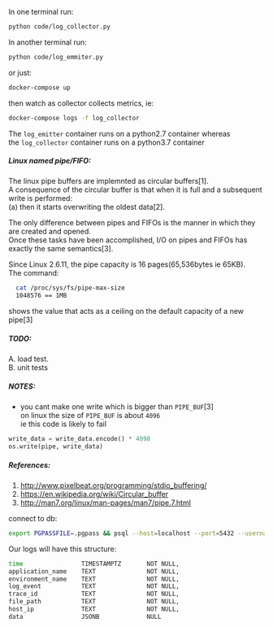 In one terminal run:    
```bash
python code/log_collector.py
```     

In another terminal run:    
```bash
python code/log_emmiter.py
```    

or just:
```sh
docker-compose up
```    
then watch as collector collects metrics, ie:  
```sh
docker-compose logs -f log_collector
```    

The `log_emitter` container runs on a python2.7 container whereas     
the `log_collector` container runs on a python3.7 container    


##### Linux named pipe/FIFO:   
The linux pipe buffers are implemnted as circular buffers[1].    
A consequence of the circular buffer is that when it is full and a subsequent write is performed:      
  (a) then it starts overwriting the oldest data[2].         

The only difference between pipes and FIFOs is the manner in which they are created and opened.     
Once these tasks have been accomplished, I/O on pipes and FIFOs has exactly the same semantics[3].     

Since Linux 2.6.11, the pipe capacity is 16 pages(65,536bytes ie 65KB).       
The command:     
```sh
  cat /proc/sys/fs/pipe-max-size
  1048576 == 1MB
```
shows the value that acts as a ceiling on the default capacity of a new pipe[3]     
 



##### TODO:   
A. load test.    
B. unit tests     


##### NOTES:
- you cant make one write which is bigger than `PIPE_BUF`[3]     
on linux the size of `PIPE_BUF` is about `4096`    
ie this code is likely to fail    
```python
write_data = write_data.encode() * 4098
os.write(pipe, write_data)
```


##### References:
1. http://www.pixelbeat.org/programming/stdio_buffering/    
2. https://en.wikipedia.org/wiki/Circular_buffer   
3. http://man7.org/linux/man-pages/man7/pipe.7.html      

connect to db:
```sh
export PGPASSFILE=.pgpass && psql --host=localhost --port=5432 --username=myuser --dbname=mydb
```

Our logs will have this structure:
```sh
time                TIMESTAMPTZ       NOT NULL,
application_name    TEXT              NOT NULL,
environment_name    TEXT              NOT NULL,
log_event           TEXT              NOT NULL,
trace_id            TEXT              NOT NULL,
file_path           TEXT              NOT NULL,
host_ip             TEXT              NOT NULL,
data                JSONB             NULL
```

